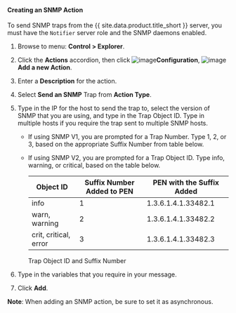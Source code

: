 #### Creating an SNMP Action

To send SNMP traps from the {{ site.data.product.title_short }} server, you must have the `Notifier` server role and the SNMP daemons enabled.

1. Browse to menu: **Control > Explorer**.

2. Click the **Actions** accordion, then click ![image](../images/1847.png)**Configuration**, ![image](../images/1862.png)**Add a new Action**.

3. Enter a **Description** for the action.

4. Select **Send an SNMP** Trap from **Action Type**.

5. Type in the IP for the host to send the trap to, select the version of SNMP that you are using, and type in the Trap Object ID. Type in multiple hosts if you require the trap sent to multiple SNMP hosts.

      - If using SNMP V1, you are prompted for a Trap Number. Type 1, 2, or 3, based on the appropriate Suffix Number from table below.

      - If using SNMP V2, you are prompted for a Trap Object ID. Type info, warning, or critical, based on the table below.

        | Object ID             | Suffix Number Added to PEN | PEN with the Suffix Added |
        | --------------------- | -------------------------- | ------------------------- |
        | info                  | 1                          | 1.3.6.1.4.1.33482.1       |
        | warn, warning         | 2                          | 1.3.6.1.4.1.33482.2       |
        | crit, critical, error | 3                          | 1.3.6.1.4.1.33482.3       |


        Trap Object ID and Suffix Number

6. Type in the variables that you require in your message.

7. Click **Add**.

**Note**: When adding an SNMP action, be sure to set it as asynchronous.
